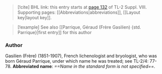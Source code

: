 > [!cite] BHL link: this entry starts at [page 132](https://www.biodiversitylibrary.org/page/33258610) of TL-2 Suppl. VIII.
> Supporting pages: [[Abbreviations|abbreviations]], [[Layout key|layout key]].

> [!example] See also [[Parrique, Géraud (Frère Gasilien) {std. Parrique}|first entry]] for this author

### Author

Gasilien (Frère) (1851-1907), French lichenologist and bryologist, who was born Géraud Parrique, under which name he was treated; see TL-2/4: 77-78. 
**Abbreviated name**: *==Name in the standard form is not specified==.*

